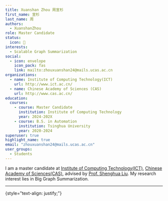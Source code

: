 ```yaml
---
title: Xuanshan Zhou 周宣杉
first_name: 宣杉
last_name: 周
authors:
  - XuanshanZhou
role: Master Candidate
status:
  icon: 🔬
interests:
  - Scalable Graph Summarization
social:
  - icon: envelope
    icon_pack: fas
    link: mailto:zhouxuanshan24@mails.ucas.ac.cn
organizations:
  - name: Institute of Computing Technology(ICT)
    url: http://www.ict.ac.cn/
  - name: Chinese Academy of Sciences (CAS)
    url: http://www.cas.ac.cn/
education:
  courses:
    - course: Master Candidate
      institution: Institute of Computing Technology
      year: 2024-202X
    - course: B.S. in Automation
      institution: Tsinghua University
      year: 2020-2024
superuser: true
highlight_name: true
email: "zhouxuanshan24@mails.ucas.ac.cn"
user_groups:
  - Students
---
```

I am a master candidate at [Institute of Computing Technology(ICT)](http://www.ict.ac.cn/), [Chinese Academy of Sciences(CAS)](http://www.cas.ac.cn/), advised by [Prof. Shenghua Liu](https://shenghua-liu.github.io/). My research interest lies in Big Graph Summarization. 

***

{style="text-align: justify;"}